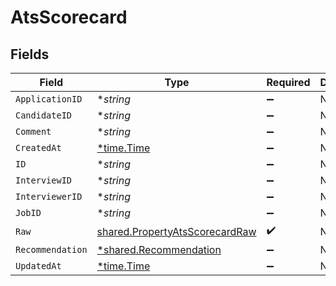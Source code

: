 # AtsScorecard


## Fields

| Field                                                                                   | Type                                                                                    | Required                                                                                | Description                                                                             |
| --------------------------------------------------------------------------------------- | --------------------------------------------------------------------------------------- | --------------------------------------------------------------------------------------- | --------------------------------------------------------------------------------------- |
| `ApplicationID`                                                                         | **string*                                                                               | :heavy_minus_sign:                                                                      | N/A                                                                                     |
| `CandidateID`                                                                           | **string*                                                                               | :heavy_minus_sign:                                                                      | N/A                                                                                     |
| `Comment`                                                                               | **string*                                                                               | :heavy_minus_sign:                                                                      | N/A                                                                                     |
| `CreatedAt`                                                                             | [*time.Time](https://pkg.go.dev/time#Time)                                              | :heavy_minus_sign:                                                                      | N/A                                                                                     |
| `ID`                                                                                    | **string*                                                                               | :heavy_minus_sign:                                                                      | N/A                                                                                     |
| `InterviewID`                                                                           | **string*                                                                               | :heavy_minus_sign:                                                                      | N/A                                                                                     |
| `InterviewerID`                                                                         | **string*                                                                               | :heavy_minus_sign:                                                                      | N/A                                                                                     |
| `JobID`                                                                                 | **string*                                                                               | :heavy_minus_sign:                                                                      | N/A                                                                                     |
| `Raw`                                                                                   | [shared.PropertyAtsScorecardRaw](../../../pkg/models/shared/propertyatsscorecardraw.md) | :heavy_check_mark:                                                                      | N/A                                                                                     |
| `Recommendation`                                                                        | [*shared.Recommendation](../../../pkg/models/shared/recommendation.md)                  | :heavy_minus_sign:                                                                      | N/A                                                                                     |
| `UpdatedAt`                                                                             | [*time.Time](https://pkg.go.dev/time#Time)                                              | :heavy_minus_sign:                                                                      | N/A                                                                                     |